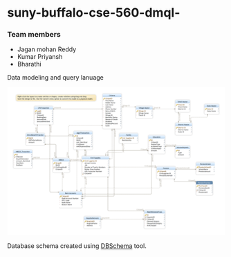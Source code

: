 # suny-buffalo-cse-560-dmql-
### Team members
- Jagan mohan Reddy
- Kumar Priyansh
- Bharathi

Data modeling and query lanuage

![Image](proj_dmql.png)

Database schema created using <a href="https://dbschema.com/">DBSchema</a> tool.
